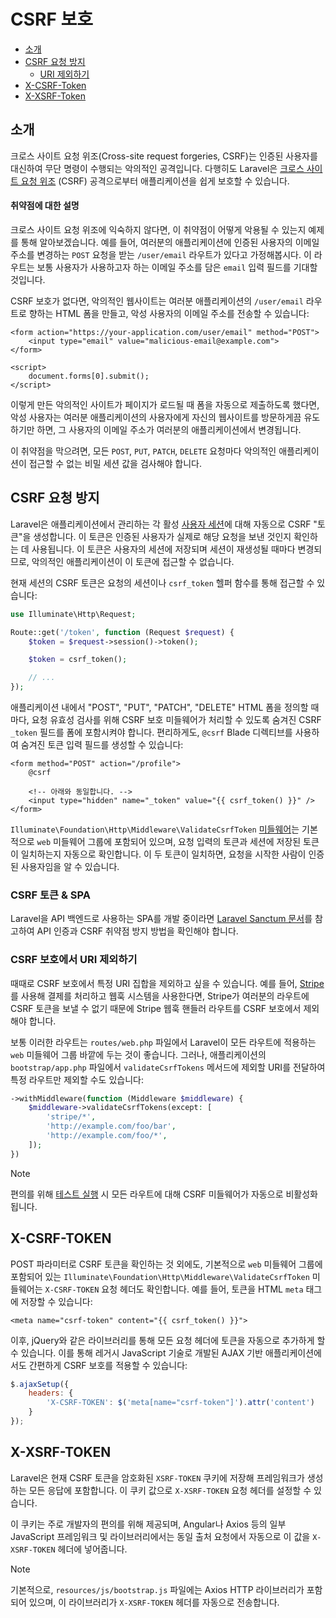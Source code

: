 # CSRF 보호

- [소개](#csrf-introduction)
- [CSRF 요청 방지](#preventing-csrf-requests)
    - [URI 제외하기](#csrf-excluding-uris)
- [X-CSRF-Token](#csrf-x-csrf-token)
- [X-XSRF-Token](#csrf-x-xsrf-token)

<a name="csrf-introduction"></a>
## 소개

크로스 사이트 요청 위조(Cross-site request forgeries, CSRF)는 인증된 사용자를 대신하여 무단 명령이 수행되는 악의적인 공격입니다. 다행히도 Laravel은 [크로스 사이트 요청 위조](https://en.wikipedia.org/wiki/Cross-site_request_forgery) (CSRF) 공격으로부터 애플리케이션을 쉽게 보호할 수 있습니다.

<a name="csrf-explanation"></a>
#### 취약점에 대한 설명

크로스 사이트 요청 위조에 익숙하지 않다면, 이 취약점이 어떻게 악용될 수 있는지 예제를 통해 알아보겠습니다. 예를 들어, 여러분의 애플리케이션에 인증된 사용자의 이메일 주소를 변경하는 `POST` 요청을 받는 `/user/email` 라우트가 있다고 가정해봅시다. 이 라우트는 보통 사용자가 사용하고자 하는 이메일 주소를 담은 `email` 입력 필드를 기대할 것입니다.

CSRF 보호가 없다면, 악의적인 웹사이트는 여러분 애플리케이션의 `/user/email` 라우트로 향하는 HTML 폼을 만들고, 악성 사용자의 이메일 주소를 전송할 수 있습니다:

```blade
<form action="https://your-application.com/user/email" method="POST">
    <input type="email" value="malicious-email@example.com">
</form>

<script>
    document.forms[0].submit();
</script>
```

이렇게 만든 악의적인 사이트가 페이지가 로드될 때 폼을 자동으로 제출하도록 했다면, 악성 사용자는 여러분 애플리케이션의 사용자에게 자신의 웹사이트를 방문하게끔 유도하기만 하면, 그 사용자의 이메일 주소가 여러분의 애플리케이션에서 변경됩니다.

이 취약점을 막으려면, 모든 `POST`, `PUT`, `PATCH`, `DELETE` 요청마다 악의적인 애플리케이션이 접근할 수 없는 비밀 세션 값을 검사해야 합니다.

<a name="preventing-csrf-requests"></a>
## CSRF 요청 방지

Laravel은 애플리케이션에서 관리하는 각 활성 [사용자 세션](/docs/{{version}}/session)에 대해 자동으로 CSRF "토큰"을 생성합니다. 이 토큰은 인증된 사용자가 실제로 해당 요청을 보낸 것인지 확인하는 데 사용됩니다. 이 토큰은 사용자의 세션에 저장되며 세션이 재생성될 때마다 변경되므로, 악의적인 애플리케이션이 이 토큰에 접근할 수 없습니다.

현재 세션의 CSRF 토큰은 요청의 세션이나 `csrf_token` 헬퍼 함수를 통해 접근할 수 있습니다:

```php
use Illuminate\Http\Request;

Route::get('/token', function (Request $request) {
    $token = $request->session()->token();

    $token = csrf_token();

    // ...
});
```

애플리케이션 내에서 "POST", "PUT", "PATCH", "DELETE" HTML 폼을 정의할 때마다, 요청 유효성 검사를 위해 CSRF 보호 미들웨어가 처리할 수 있도록 숨겨진 CSRF `_token` 필드를 폼에 포함시켜야 합니다. 편리하게도, `@csrf` Blade 디렉티브를 사용하여 숨겨진 토큰 입력 필드를 생성할 수 있습니다:

```blade
<form method="POST" action="/profile">
    @csrf

    <!-- 아래와 동일합니다. -->
    <input type="hidden" name="_token" value="{{ csrf_token() }}" />
</form>
```

`Illuminate\Foundation\Http\Middleware\ValidateCsrfToken` [미들웨어](/docs/{{version}}/middleware)는 기본적으로 `web` 미들웨어 그룹에 포함되어 있으며, 요청 입력의 토큰과 세션에 저장된 토큰이 일치하는지 자동으로 확인합니다. 이 두 토큰이 일치하면, 요청을 시작한 사람이 인증된 사용자임을 알 수 있습니다.

<a name="csrf-tokens-and-spas"></a>
### CSRF 토큰 & SPA

Laravel을 API 백엔드로 사용하는 SPA를 개발 중이라면 [Laravel Sanctum 문서](/docs/{{version}}/sanctum)를 참고하여 API 인증과 CSRF 취약점 방지 방법을 확인해야 합니다.

<a name="csrf-excluding-uris"></a>
### CSRF 보호에서 URI 제외하기

때때로 CSRF 보호에서 특정 URI 집합을 제외하고 싶을 수 있습니다. 예를 들어, [Stripe](https://stripe.com)를 사용해 결제를 처리하고 웹훅 시스템을 사용한다면, Stripe가 여러분의 라우트에 CSRF 토큰을 보낼 수 없기 때문에 Stripe 웹훅 핸들러 라우트를 CSRF 보호에서 제외해야 합니다.

보통 이러한 라우트는 `routes/web.php` 파일에서 Laravel이 모든 라우트에 적용하는 `web` 미들웨어 그룹 바깥에 두는 것이 좋습니다. 그러나, 애플리케이션의 `bootstrap/app.php` 파일에서 `validateCsrfTokens` 메서드에 제외할 URI를 전달하여 특정 라우트만 제외할 수도 있습니다:

```php
->withMiddleware(function (Middleware $middleware) {
    $middleware->validateCsrfTokens(except: [
        'stripe/*',
        'http://example.com/foo/bar',
        'http://example.com/foo/*',
    ]);
})
```

> [!NOTE]
> 편의를 위해 [테스트 실행](/docs/{{version}}/testing) 시 모든 라우트에 대해 CSRF 미들웨어가 자동으로 비활성화됩니다.

<a name="csrf-x-csrf-token"></a>
## X-CSRF-TOKEN

POST 파라미터로 CSRF 토큰을 확인하는 것 외에도, 기본적으로 `web` 미들웨어 그룹에 포함되어 있는 `Illuminate\Foundation\Http\Middleware\ValidateCsrfToken` 미들웨어는 `X-CSRF-TOKEN` 요청 헤더도 확인합니다. 예를 들어, 토큰을 HTML `meta` 태그에 저장할 수 있습니다:

```blade
<meta name="csrf-token" content="{{ csrf_token() }}">
```

이후, jQuery와 같은 라이브러리를 통해 모든 요청 헤더에 토큰을 자동으로 추가하게 할 수 있습니다. 이를 통해 레거시 JavaScript 기술로 개발된 AJAX 기반 애플리케이션에서도 간편하게 CSRF 보호를 적용할 수 있습니다:

```js
$.ajaxSetup({
    headers: {
        'X-CSRF-TOKEN': $('meta[name="csrf-token"]').attr('content')
    }
});
```

<a name="csrf-x-xsrf-token"></a>
## X-XSRF-TOKEN

Laravel은 현재 CSRF 토큰을 암호화된 `XSRF-TOKEN` 쿠키에 저장해 프레임워크가 생성하는 모든 응답에 포함합니다. 이 쿠키 값으로 `X-XSRF-TOKEN` 요청 헤더를 설정할 수 있습니다.

이 쿠키는 주로 개발자의 편의를 위해 제공되며, Angular나 Axios 등의 일부 JavaScript 프레임워크 및 라이브러리에서는 동일 출처 요청에서 자동으로 이 값을 `X-XSRF-TOKEN` 헤더에 넣어줍니다.

> [!NOTE]
> 기본적으로, `resources/js/bootstrap.js` 파일에는 Axios HTTP 라이브러리가 포함되어 있으며, 이 라이브러리가 `X-XSRF-TOKEN` 헤더를 자동으로 전송합니다.